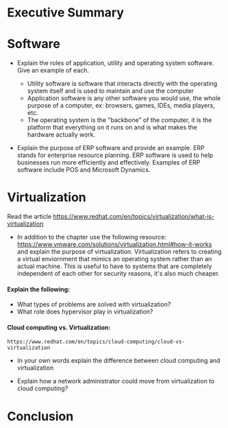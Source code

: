 # Executive Summary

# Software 
* Explain the roles of application, utility and operating system software. Give an example of each. 
    * Utility software is software that interacts directly with the operating system itself and is used to maintain and use the computer
    * Application software is any other software you would use, the whole purpose of a computer, ex: browsers, games, IDEs, media players, etc.
    * The operating system is the "backbone" of the computer, it is the platform that everything on it runs on and is what makes the hardware actually work.

* Explain the purpose of ERP software and provide an example. 
ERP stands for enterprise resource planning. ERP software is used to help businesses run more efficiently and effectively. Examples of ERP software include POS and Microsoft Dynamics.

# Virtualization

Read the article 
https://www.redhat.com/en/topics/virtualization/what-is-virtualization

* In addition to the chapter use the following resource:  https://www.vmware.com/solutions/virtualization.html#how-it-works
and explain the purpose of virtualization. 
Virtualization refers to creating a virtual enviornment that mimics an operating system rather than an actual machine. 
This is useful to have to systems that are completely independent of each other for security reasons, it's also much cheaper. 

#### Explain the following: 
* What types of problems are solved with virtualization? 
* What role does hypervisor play in virtualization? 

#### Cloud computing vs. Virtualization: 
    https://www.redhat.com/en/topics/cloud-computing/cloud-vs-virtualization  
 
* In your own words explain the difference between cloud computing and virtualization  

* Explain how a network administrator could move from virtualization to cloud computing? 
 
# Conclusion
